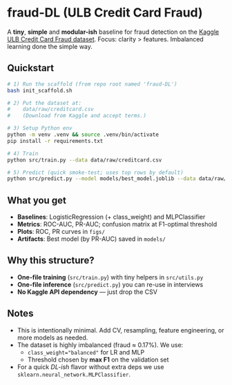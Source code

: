 # fraud-DL (ULB Credit Card Fraud)

A **tiny**, **simple** and **modular-ish** baseline for fraud detection on the
[Kaggle ULB Credit Card Fraud dataset](https://www.kaggle.com/mlg-ulb/creditcardfraud).
Focus: clarity > features. Imbalanced learning done the simple way.

## Quickstart

```bash
# 1) Run the scaffold (from repo root named 'fraud-DL')
bash init_scaffold.sh

# 2) Put the dataset at:
#    data/raw/creditcard.csv
#    (Download from Kaggle and accept terms.)

# 3) Setup Python env
python -m venv .venv && source .venv/bin/activate
pip install -r requirements.txt

# 4) Train
python src/train.py --data data/raw/creditcard.csv

# 5) Predict (quick smoke-test; uses top rows by default)
python src/predict.py --model models/best_model.joblib --data data/raw/creditcard.csv --head 5
```

## What you get

- **Baselines**: LogisticRegression (+ class_weight) and MLPClassifier
- **Metrics**: ROC-AUC, PR-AUC; confusion matrix at F1-optimal threshold
- **Plots**: ROC, PR curves in `figs/`
- **Artifacts**: Best model (by PR-AUC) saved in `models/`

## Why this structure?

- **One-file training** (`src/train.py`) with tiny helpers in `src/utils.py`
- **One-file inference** (`src/predict.py`) you can re-use in interviews
- **No Kaggle API dependency** — just drop the CSV

## Notes

- This is intentionally minimal. Add CV, resampling, feature engineering, or
  more models as needed.
- The dataset is highly imbalanced (fraud ≈ 0.17%). We use:
  - `class_weight="balanced"` for LR and MLP
  - Threshold chosen by **max F1** on the validation set
- For a quick *DL-ish* flavor without extra deps we use `sklearn.neural_network.MLPClassifier`.
